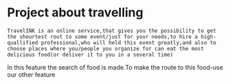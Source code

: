 # Project about travelling
    TravelINK is an online service,that gives you the possibility to get the shourtest rout to some event/just for your needs,to hire a high-quallified professional,who will held this event greatly,and also to choose places where you/people you organize for can eat the most delicious food(or deliver it to you in a several time)
In this feature the search of food is made.To make the route to this food-use our other feature
   
